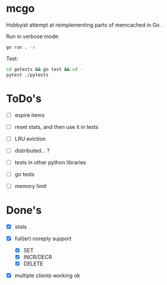 # mcgo

Hobbyist attempt at reimplementing parts of memcached in Go.


Run in verbose mode:

```sh
go run . -v
```

Test:
```sh
cd gotests && go test && cd -
pytest ./pytests
```

# ToDo's

- [ ] expire items
- [ ] reset stats, and then use it in tests
- [ ] LRU eviction
- [ ] distributed... ?

- [ ] tests in other python libraries
- [ ] go tests
- [ ] memory limit

# Done's

- [x] stats
- [x] full(er) noreply support
    - [x] SET
    - [x] INCR/DECR
    - [x] DELETE
- [x] multiple clients working ok
    
